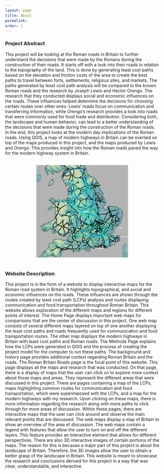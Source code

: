 ```yaml
---
layout: page
title: About
permalink:
order: 1
---
```



### **Project Abstract**

This project will be looking at the Roman roads in Britain to further understand the decisions that were made by the Romans during the construction of their roads. It starts off with a look into their roads in relation to the topography of the land. This is done by generating least cost paths based on the elevation and friction costs of the area to create the best paths to travel between forts, settlements, religious sites, and markets. The paths generated by least cost path analysis will be compared to the known Roman roads and the research by Joseph Lewis and Hector Orengo. The research that they conducted displays social and economic influences on the roads. These influences helped determine the decisions for choosing certain routes over other ones. Lewis’ roads focus on communication and transferring information, while Orengo’s research provides a look into roads that were commonly used for food trade and distribution. Considering both, the landscape and human behavior, can lead to a better understanding of the decisions that were made during the construction of the Roman roads. In the end, this project looks at the modern day implications of the Roman roads. Using QGIS, a map of modern highways in Britain can be overlaid on top of the maps produced in this project, and the maps produced by Lewis and Orengo. This provides insight into how the Roman roads paved the way for the modern highway system in Britain.

<br>

<center> <img src="map-analysis/maps/roman-brit-map.PNG" alt="photo" width= "300px"> </center>

<br>



### **Website Description**

This project is in the form of a website to display interactive maps for the Roman road system in Britain. It highlights topographical, and social and economic influences on the roads. These influences are shown through the routes created by least cost path (LCPs) analysis and routes displaying communication and food transportation throughout Roman Britain. This website allows exploration of the different maps and regions for different points of interest. The Home Page displays important web maps for comparisons that are the center of discussion in this project. One web map consists of several different maps layered on top of one another displaying the least cost paths and roads frequently used for communication and food transportation routes. The other map displays the modern highways in Britain with least cost paths and Roman roads. The Methods Page explains how the LCPs were generated in QGIS and the process of creating the project model for the computer to run these paths. The background and history page provides additional context regarding Roman Britain and the roads. The Roman Britain Roads page is the focal point of this website. This page displays all the maps and research that was conducted. On that page, there is a display of maps that the user can click on to explore more context about those maps and areas. They represent the different areas that were discussed in this project. There are pages containing a map of the LCPs, maps highlighting common routes for communication and food transportation, which were superimposed with the LCPs, and a map for the modern highways with my research. Upon clicking on these maps, there is more information regarding the research along with more paths to click through for more areas of discussion. Within these pages, there are interactive maps that the user can click around and observe the main relevant points that are discussed. The web maps display a map of Britain to show an overview of the area of discussion. The web maps contain a legend with features that allow the user to turn on and off the different layers. This feature provides an interactive element that allows for different perspectives. There are also 3D interactive images of certain portions of the maps. The reason for this is because a major part of this project is about the landscape of Britain. Therefore, the 3D images allow the user to obtain a better grasp of the landscape in Britain. This website is meant to showcase the research and conclusions derived for this project in a way that was clear, understandable, and interactive.

